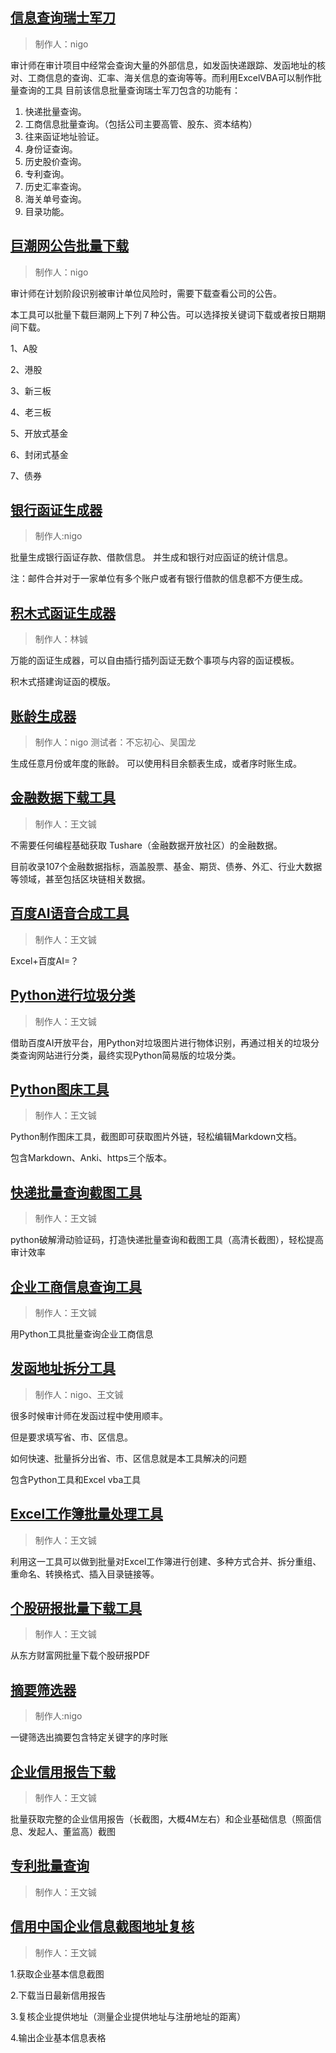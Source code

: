 ## [信息查询瑞士军刀](01_信息查询瑞士军刀/README.md)

> 制作人：nigo

审计师在审计项目中经常会查询大量的外部信息，如发函快递跟踪、发函地址的核对、工商信息的查询、汇率、海关信息的查询等等。而利用ExcelVBA可以制作批量查询的工具
目前该信息批量查询瑞士军刀包含的功能有：
1. 快递批量查询。
2. 工商信息批量查询。（包括公司主要高管、股东、资本结构）
3. 往来函证地址验证。
4. 身份证查询。
5. 历史股价查询。
6. 专利查询。
7. 历史汇率查询。
8. 海关单号查询。
9. 目录功能。

## [巨潮网公告批量下载](02_公告下载器/README.md)

> 制作人：nigo

审计师在计划阶段识别被审计单位风险时，需要下载查看公司的公告。

本工具可以批量下载巨潮网上下列７种公告。可以选择按关键词下载或者按日期期间下载。

1、A股

2、港股

3、新三板

4、老三板

5、开放式基金

6、封闭式基金

7、债券

## [银行函证生成器](03_银行函证生成器/README.md)

> 制作人:nigo

批量生成银行函证存款、借款信息。
并生成和银行对应函证的统计信息。

注：邮件合并对于一家单位有多个账户或者有银行借款的信息都不方便生成。

## [积木式函证生成器](04_积木式函证生成器/README.md)

> 制作人：林铖

万能的函证生成器，可以自由插行插列函证无数个事项与内容的函证模板。

积木式搭建询证函的模版。

## [账龄生成器](17_账龄生成器/README.md)

> 制作人：nigo
> 测试者：不忘初心、吴国龙

生成任意月份或年度的账龄。
可以使用科目余额表生成，或者序时账生成。

## [金融数据下载工具](18_金融数据下载工具/README.md)

> 制作人：王文铖

不需要任何编程基础获取 Tushare（金融数据开放社区）的金融数据。

目前收录107个金融数据指标，涵盖股票、基金、期货、债券、外汇、行业大数据等领域，甚至包括区块链相关数据。

## [百度AI语音合成工具](19_百度AI语音合成工具/README.md)

> 制作人：王文铖

Excel+百度AI=？

## [Python进行垃圾分类](20_Python进行垃圾分类/README.md)

> 制作人：王文铖

借助百度AI开放平台，用Python对垃圾图片进行物体识别，再通过相关的垃圾分类查询网站进行分类，最终实现Python简易版的垃圾分类。

## [Python图床工具](21_Python图床工具/README.md)

> 制作人：王文铖

Python制作图床工具，截图即可获取图片外链，轻松编辑Markdown文档。

包含Markdown、Anki、https三个版本。

## [快递批量查询截图工具](22_快递批量查询截图工具/README.md)

> 制作人：王文铖

python破解滑动验证码，打造快递批量查询和截图工具（高清长截图），轻松提高审计效率

## [企业工商信息查询工具](23_企业工商信息查询工具/README.md)

> 制作人：王文铖

用Python工具批量查询企业工商信息

## [发函地址拆分工具](24_批量拆分发函地址为省市区信息/README.md)

> 制作人：nigo、王文铖

很多时候审计师在发函过程中使用顺丰。

但是要求填写省、市、区信息。

如何快速、批量拆分出省、市、区信息就是本工具解决的问题

包含Python工具和Excel vba工具

## [Excel工作簿批量处理工具](25_Excel工作簿批量处理工具/README.md)

> 制作人：王文铖

利用这一工具可以做到批量对Excel工作簿进行创建、多种方式合并、拆分重组、重命名、转换格式、插入目录链接等。

## [个股研报批量下载工具](26_个股研报批量下载工具/README.md)

> 制作人：王文铖

从东方财富网批量下载个股研报PDF

## [摘要筛选器](27_摘要筛选器/README.md)

> 制作人:nigo

一键筛选出摘要包含特定关键字的序时账

## [企业信用报告下载](28_企业信用报告下载/README.md)

> 制作人：王文铖

批量获取完整的企业信用报告（长截图，大概4M左右）和企业基础信息（照面信息、发起人、董监高）截图

## [专利批量查询](29_专利批量查询/README.md)

> 制作人：王文铖


## [信用中国企业信息截图地址复核](30_信用中国企业信息截图地址复核/README.md)

> 制作人：王文铖

1.获取企业基本信息截图

2.下载当日最新信用报告

3.复核企业提供地址（测量企业提供地址与注册地址的距离）

4.输出企业基本信息表格